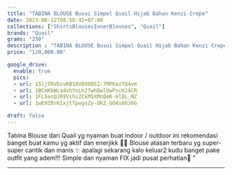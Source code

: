 ```yaml
---
title: "TABINA BLOUSE Busui Simpel Quail Hijab Bahan Kenzi Crepe"
date: 2023-06-12T08:58:41+07:00
collections: ["ShirtsBlousesInnerBlouses", "Quail"]
brands: "Quail"
grams: "250"
description : "TABINA BLOUSE Busui Simpel Quail Hijab Bahan Kenzi Crepe"
price: "120,000.00"

google_drive:
  enable: true
  pics:
  - url: 15ljTRVDzvKB10V0VOOS2-7MPKazTQ4vm
  - url: 1BCmKbWca4shYnLh27whDwlOwPscKJ4CR
  - url: 1FLXenQJR9VshsZCkM5XMnQeK-HlDL_NZ
  - url: 1wE9Z8rKIxjtTpwgsZy-OKZ_UO4smVJ6G

draft: false
---
```


Tabina Blouse dari Quail yg nyaman buat indoor / outdoor ini rekomendasi banget buat kamu yg aktif dan enerjikk 🥰🔥 Blouse atasan terbaru yg super-super cantik dan manis ✨ apalagi sekarang kalo keluar2 kudu banget pake outfit yang adem!!! Simple dan nyaman FIX jadi pusat perhatian🥳 "

----    
  
